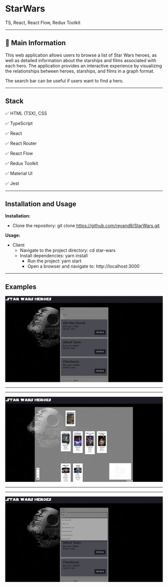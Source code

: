 # StarWars
TS, React, React Flow, Redux Toolkit

____

## 📜 Main Information

This web application allows users to browse a list of Star Wars heroes, 
as well as detailed information about the starships and films associated with each hero. 
The application provides an interactive experience by visualizing the 
relationships between heroes, starships, and films in a graph format.

The search bar can be useful if users want to find a hero.
____

## Stack


✅ HTML (TSX), CSS

✅ TypeScript

✅ React

✅ React Router

✅ React Flow

✅ Redux Toolkit

✅ Material UI

✅ Jest

____

## Installation and Usage


**Installation:**

* Clone the repository: git clone https://github.com/reyand8/StarWars.git

**Usage:**

* Client
    - Navigate to the project directory: cd star-wars
    - Install dependencies: yarn install
        - Run the project: yarn start
        - Open a browser and navigate to: http://localhost:3000

____

## Examples

![1.png](readmeScr/1.png)

___________________________
___________________________

![2.png](readmeScr/2.png)

___________________________
___________________________

![3.png](readmeScr/3.png)